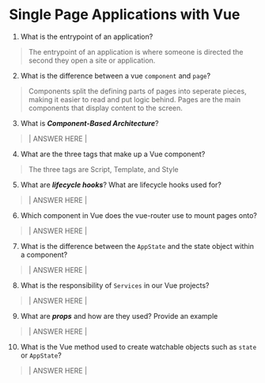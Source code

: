 # Single Page Applications with Vue
01. What is the entrypoint of an application?

  > The entrypoint of an application is where someone is directed the second they open a site or application.

02. What is the difference between a vue `component` and `page`?

  > Components split the defining parts of pages into seperate pieces, making it easier to read and put logic behind. Pages are the main components that display content to the screen.

03. What is ***Component-Based Architecture***?

  > | ANSWER HERE |

04. What are the three tags that make up a Vue component?

  > The three tags are Script, Template, and Style

05. What are ***lifecycle hooks***? What are lifecycle hooks used for?

  > | ANSWER HERE |

06. Which component in Vue does the vue-router use to mount pages onto?

  > | ANSWER HERE |

07. What is the difference between the `AppState` and the state object within a component?

  > | ANSWER HERE |

08. What is the responsibility of `Services` in our Vue projects?

  > | ANSWER HERE |

09. What are ***props*** and how are they used? Provide an example

  > | ANSWER HERE |

10. What is the Vue method used to create watchable objects such as `state` or `AppState`?

  > | ANSWER HERE |
